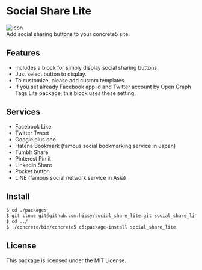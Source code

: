 # Social Share Lite

![icon](https://raw.github.com/hissy/c5_social_share_lite/master/icon.png)  
Add social sharing buttons to your concrete5 site.

## Features

* Includes a block for simply display social sharing buttons.
* Just select button to display.
* To customize, please add custom templates.
* If you set already Facebook app id and Twitter account by Open Graph Tags Lite package, this block uses these setting.

## Services

* Facebook Like
* Twitter Tweet
* Google plus one
* Hatena Bookmark (famous social bookmarking service in Japan)
* Tumblr Share
* Pinterest Pin it
* LinkedIn Share
* Pocket button
* LINE (famous social network service in Asia)

## Install

```bash
$ cd ./packages
$ git clone git@github.com:hissy/social_share_lite.git social_share_lite
$ cd ../
$ ./concrete/bin/concrete5 c5:package-install social_share_lite
```

## License

This package is licensed under the MIT License.
